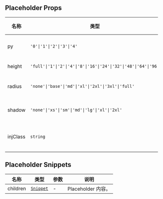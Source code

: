 ## Placeholder Props

| 名称     | 类型                                                             | 默认值   | 必传 | 说明            |
| -------- | ---------------------------------------------------------------- | -------- | ---- | --------------- |
| py       | `'0'\|'1'\|'2'\|'3'\|'4'`                                        | `'4'`    | N    | 上下内边距。    |
| height   | `'full'\|'1'\|'2'\|'4'\|'8'\|'16'\|'24'\|'32'\|'48'\|'64'\|'96'` | `'full'` | N    | 高度。          |
| radius   | `'none'\|'base'\|'md'\|'xl'\|'2xl'\|'3xl'\|'full'`               | `'md'`   | N    | 圆角风格。      |
| shadow   | `'none'\|'xs'\|'sm'\|'md'\|'lg'\|'xl'\|'2xl'`                   | `'none'` | N    | 阴影风格。      |
| injClass | `string`                                                         | `''`     | N    | 注入 CSS 名称。 |

## Placeholder Snippets

| 名称     | 类型                                                                | 参数 | 说明               |
| -------- | ------------------------------------------------------------------- | ---- | ------------------ |
| children | [`Snippet`](https://svelte.dev/docs/svelte/snippet#Typing-snippets) | -    | Placeholder 内容。 |
